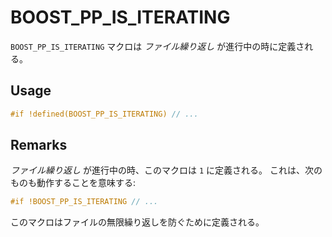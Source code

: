 # BOOST_PP_IS_ITERATING

`BOOST_PP_IS_ITERATING` マクロは *ファイル繰り返し* が進行中の時に定義される。

## Usage

```cpp
#if !defined(BOOST_PP_IS_ITERATING) // ...
```

## Remarks

*ファイル繰り返し* が進行中の時、このマクロは `1` に定義される。
これは、次のものも動作することを意味する:

```cpp
#if !BOOST_PP_IS_ITERATING // ...
```

このマクロはファイルの無限繰り返しを防ぐために定義される。

